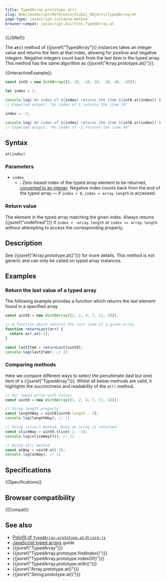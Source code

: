 ```yaml
---
title: TypedArray.prototype.at()
slug: Web/JavaScript/Reference/Global_Objects/TypedArray/at
page-type: javascript-instance-method
browser-compat: javascript.builtins.TypedArray.at
---
```


{{JSRef}}

The **`at()`** method of {{jsxref("TypedArray")}} instances takes an integer value and returns the item at that index, allowing for positive and negative integers. Negative integers count back from the last item in the typed array. This method has the same algorithm as {{jsxref("Array.prototype.at()")}}.

{{InteractiveExample}}

```js interactive-example
const int8 = new Int8Array([0, 10, -10, 20, -30, 40, -50]);

let index = 1;

console.log(`An index of ${index} returns the item ${int8.at(index)}`);
// Expected output: "An index of 1 returns the item 10"

index = -2;

console.log(`An index of ${index} returns the item ${int8.at(index)}`);
// Expected output: "An index of -2 returns the item 40"

```

## Syntax

```js-nolint
at(index)
```

### Parameters

- `index`
  - : Zero-based index of the typed array element to be returned, [converted to an integer](/en-US/docs/Web/JavaScript/Reference/Global_Objects/Number#integer_conversion). Negative index counts back from the end of the typed array — if `index < 0`, `index + array.length` is accessed.

### Return value

The element in the typed array matching the given index. Always returns {{jsxref("undefined")}} if `index < -array.length` or `index >= array.length` without attempting to access the corresponding property.

## Description

See {{jsxref("Array.prototype.at()")}} for more details. This method is not generic and can only be called on typed array instances.

## Examples

### Return the last value of a typed array

The following example provides a function which returns the last element found in a specified array.

```js
const uint8 = new Uint8Array([1, 2, 4, 7, 11, 18]);

// A function which returns the last item of a given array
function returnLast(arr) {
  return arr.at(-1);
}

const lastItem = returnLast(uint8);
console.log(lastItem); // 18
```

### Comparing methods

Here we compare different ways to select the penultimate (last but one) item of a {{jsxref("TypedArray")}}. Whilst all below methods are valid, it highlights the succinctness and readability of the `at()` method.

```js
// Our typed array with values
const uint8 = new Uint8Array([1, 2, 4, 7, 11, 18]);

// Using length property
const lengthWay = uint8[uint8.length - 2];
console.log(lengthWay); // 11

// Using slice() method. Note an array is returned
const sliceWay = uint8.slice(-2, -1);
console.log(sliceWay[0]); // 11

// Using at() method
const atWay = uint8.at(-2);
console.log(atWay); // 11
```

## Specifications

{{Specifications}}

## Browser compatibility

{{Compat}}

## See also

- [Polyfill of `TypedArray.prototype.at` in `core-js`](https://github.com/zloirock/core-js#relative-indexing-method)
- [JavaScript typed arrays](/en-US/docs/Web/JavaScript/Guide/Typed_arrays) guide
- {{jsxref("TypedArray")}}
- {{jsxref("TypedArray.prototype.findIndex()")}}
- {{jsxref("TypedArray.prototype.indexOf()")}}
- {{jsxref("TypedArray.prototype.with()")}}
- {{jsxref("Array.prototype.at()")}}
- {{jsxref("String.prototype.at()")}}
